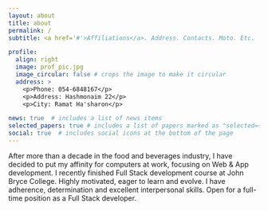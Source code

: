 ```yaml
---
layout: about
title: about
permalink: /
subtitle: <a href='#'>Affiliations</a>. Address. Contacts. Moto. Etc.

profile:
  align: right
  image: prof_pic.jpg
  image_circular: false # crops the image to make it circular
  address: >
    <p>Phone: 054-6848167</p>
    <p>Address: Hashmonaim 22</p>
    <p>City: Ramat Ha'sharon</p>

news: true  # includes a list of news items
selected_papers: true # includes a list of papers marked as "selected={true}"
social: true  # includes social icons at the bottom of the page
---
```


After more than a decade in the food and beverages industry, I have decided to put my affinity for computers at work, focusing on Web & App development.
I recently finished Full Stack development course at John Bryce College.
Highly motivated, eager to learn and evolve.
I have adherence, determination and excellent interpersonal skills.
Open for a full-time position as a Full Stack developer.

<!-- Put your address / P.O. box / other info right below your picture. You can also disable any these elements by editing `profile` property of the YAML header of your `_pages/about.md`. Edit `_bibliography/papers.bib` and Jekyll will render your [publications page](/al-folio/publications/) automatically. -->

<!-- Link to your social media connections, too. This theme is set up to use [Font Awesome icons](http://fortawesome.github.io/Font-Awesome/) and [Academicons](https://jpswalsh.github.io/academicons/), like the ones below. Add your Facebook, Twitter, LinkedIn, Google Scholar, or just disable all of them. -->
